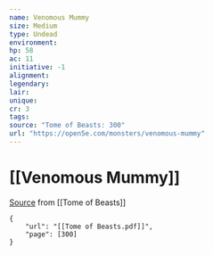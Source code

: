 ```yaml
---
name: Venomous Mummy
size: Medium
type: Undead
environment: 
hp: 58
ac: 11
initiative: -1
alignment: 
legendary: 
lair: 
unique: 
cr: 3
tags: 
source: "Tome of Beasts: 300"
url: "https://open5e.com/monsters/venomous-mummy"
---
```

# [[Venomous Mummy]]

[Source](zotero://open-pdf/library/items/ULEQWHJM?page=300) from [[Tome of Beasts]]

```pdf
{
	"url": "[[Tome of Beasts.pdf]]",
	"page": [300]
}
```

